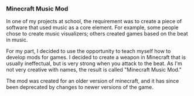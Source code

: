 ### Minecraft Music Mod

In one of my projects at school, the requirement was to create a piece of software
that used music as a core element. For example, some people chose to create
music visualizers; others created games based on the beat in music.

For my part, I decided to use the opportunity to teach myself how to develop mods
for games. I decided to create a weapon in Minecraft that is usually ineffectual,
but is very strong when you attack to the beat. As I'm not very creative with names,
the result is called "Minecraft Music Mod."

The mod was created for an older version of minecraft, and it has since been deprecated
by changes to newer versions of the game.
